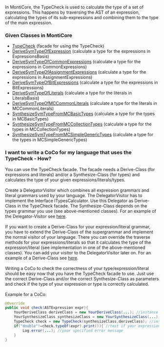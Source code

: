 <!-- (c) https://github.com/MontiCore/monticore -->

<!-- Alpha-version: This is intended to become a MontiCore stable explanation. -->

In MontiCore, the TypeCheck is used to calculate the type of a set of expressions.
This happens by traversing the AST of an expression, calculating the types of its
sub-expressions and combining them to the type of the main expression.

### Given Classes in MontiCore

* [TypeCheck](TypeCheck.java) (facade for using the TypeCheck)
* [DeriveSymTypeOfExpression](DeriveSymTypeOfExpression.java) (calculate a type for the expressions in ExpressionsBasis)
* [DeriveSymTypeOfCommonExpressions](DeriveSymTypeOfCommonExpressions.java) (calculate a type for the expressions in CommonExpressions)
* [DeriveSymTypeOfAssignmentExpressions](DeriveSymTypeOfAssignmentExpressions.java) (calculate a type for the expressions in AssignmentExpressions)
* [DeriveSymTypeOfBitExpressions](DeriveSymTypeOfBitExpressions.java) (calculate a type for the expressions in BitExpressions)
* [DeriveSymTypeOfLiterals](DeriveSymTypeOfLiterals.java) (calculate a type for the literals in LiteralsBasis)
* [DeriveSymTypeOfMCCommonLiterals](DeriveSymTypeOfMCCommonLiterals.java) (calculate a type for the literals in MCCommonLiterals)
* [SynthesizeSymTypeFromMCBasicTypes](SynthesizeSymTypeFromMCBasicTypes.java) (calculate a type for the types in MCBasicTypes)
* [SynthesizeSymTypeFromMCCollectionTypes](SynthesizeSymTypeFromMCCollectionTypes.java) (calculate a type for the types in MCCollectionTypes)
* [SynthesizeSymTypeFromMCSimpleGenericTypes](SynthesizeSymTypeFromMCSimpleGenericTypes.java) (calculate a type for the types in MCSimpleGenericTypes)

### I want to write a CoCo for my language that uses the TypeCheck - How?

You can use the TypeCheck facade. The facade needs a Derive-Class (for expressions
and literals) and/or a Synthesize-Class (for types) and calculates the type of your
given expressions/literals/types.
<br/><br/>
Create a DelegatorVisitor which combines all expression grammars and literal grammars
used by your language. The DelegatorVisitor has to implement the Interface
ITypesCalculator. Use this Delegator as Derive-Class in the TypeCheck facade. The
Synthesize-Class depends on the types grammar you use (see above-mentioned classes).
For an example of the Delegator-Visitor see [here](../../../../../../test/java/de/monticore/types/check/DeriveSymTypeOfCombineExpressions.java).
<br/><br/>
If you want to create a Derive-Class for your expression/literal grammar, you have to
extend the Derive-Class of the supergrammar and implement the normal visitor of 
your language. There you can override the traverse methods for your expressions/literals
so that it calculates the type of the expression/literal (see implementation in one of the
above-mentioned classes). You can add your visitor to the DelegatorVisitor later on.
For an example of a Derive-Class see [here](DeriveSymTypeOfCommonExpressions.java).
<br/><br/>
Writing a CoCo to check the correctness of your type/expression/literal should be easy now that you
have the TypeCheck facade to use. Just use the correct Derive-Class and/or the correct
Synthesize-Class as parameters and check if the type of your expression or type is 
correctly calculated. <br/><br/>
Example for a CoCo:
```java
@Override
public void check(ASTExpression expr){
    YourDeriveClass deriveClass = new YourDeriveClass(...); //instance of your Derive-Class
    YourSynthesizeClass synthesizeClass = new YourSynthesizeClass(...); //instance of your Synthesize-Class
    TypeCheck check = new TypeCheck(synthesizeClass,deriveClass); //instance of the TypeCheck-facade, parameters are your Synthesize-Class and your Derive-Class
    if("double"!=check.typeOf(expr).print()){ //test if your expression is of the correct type (here: double)
        Log.error(...); //your specified error message
    }
}
```

